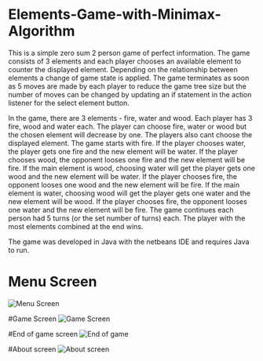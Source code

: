 # Elements-Game-with-Minimax-Algorithm

This is a simple zero sum 2 person game of perfect information. The game consists of 3 elements and each player chooses an available element to counter the displayed element. Depending on the relationship between elements a change of game state is applied. The game terminates as soon as 5 moves are made by each player to reduce the game tree size but the number of moves can be changed by updating an if statement in the action listener for the select element button.

In the game, there are 3 elements - fire, water and wood. Each player has 3 fire, wood and water each. The player can choose fire, water or wood but the chosen element will decrease by one. The players also cant choose the displayed element. The game starts with fire. If the player chooses water, the player gets one fire and the new element will be water. If the player chooses wood, the opponent looses one fire and the new element will be fire. If the main element is wood, choosing water will get the player gets one wood and the new element will be water. If the player chooses fire, the opponent looses one wood and the new element will be fire. If the main element is water, choosing wood will get the player gets one water and the new element will be wood. If the player chooses fire, the opponent looses one water and the new element will be fire. The game continues each person had 5 turns (or the set number of turns) each. The player with the most elements combined at the end wins.

The game was developed in Java with the netbeans IDE and requires Java to run.

# Menu Screen
![Menu Screen](https://github.com/EdenThomas/Elements-Game-with-Minimax-Algorithm/assets/126813639/9423f0ce-dda5-4899-a7cc-198008d38283)

#Game Screen
![Game Screen](https://github.com/EdenThomas/Elements-Game-with-Minimax-Algorithm/assets/126813639/79f934b2-2c01-46e9-9d6b-c571d471cc29)

#End of game screen
![End of game](https://github.com/EdenThomas/Elements-Game-with-Minimax-Algorithm/assets/126813639/04ebf346-845f-4d6d-8cac-348a476c50ed)

#About screen
![About screen](https://github.com/EdenThomas/Elements-Game-with-Minimax-Algorithm/assets/126813639/ea0a49a4-9a51-447b-9b04-20e0cfb8c3b1)
